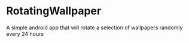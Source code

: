 # RotatingWallpaper
A simple android app that will rotate a selection of wallpapers randomly every 24 hours
